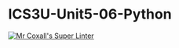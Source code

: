 # ICS3U-Unit5-06-Python

[![Mr Coxall's Super Linter](https://github.com/CristianoSellitto/ICS3U-Unit5-06-Python/workflows/Mr%20Coxall's%20Super%20Linter/badge.svg)](https://github.com/CristianoSellitto/ICS3U-Unit5-06-Python/actions/)
